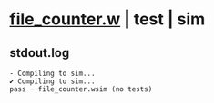 # [file_counter.w](../../../../examples/tests/valid/file_counter.w) | test | sim

## stdout.log
```log
- Compiling to sim...
✔ Compiling to sim...
pass ─ file_counter.wsim (no tests)
```

